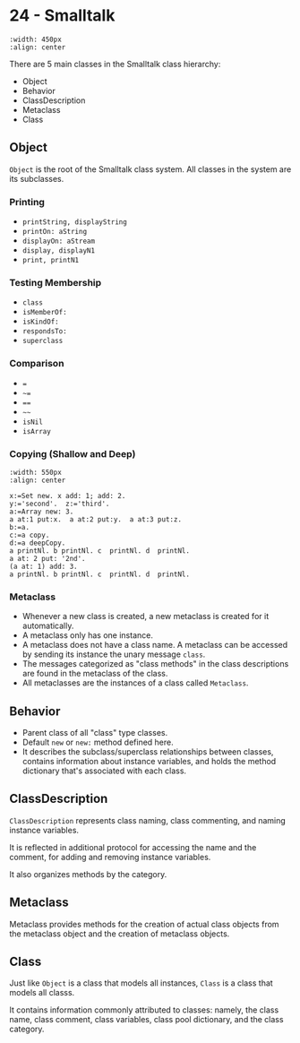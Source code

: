 # 24 - Smalltalk

```{image} images/class-metaclass.png
:width: 450px
:align: center
```

There are 5 main classes in the Smalltalk class hierarchy:
- Object
- Behavior
- ClassDescription
- Metaclass
- Class

## Object

`Object` is the root of the Smalltalk class system. All classes in the system are its subclasses.

### Printing

- `printString, displayString`
- `printOn: aString`
- `displayOn: aStream`
- `display, displayN1`
- `print, printN1`

### Testing Membership

- `class`
- `isMemberOf:`
- `isKindOf:`
- `respondsTo:`
- `superclass`

### Comparison

- `=`
- `~=`
- `==`
- `~~`
- `isNil`
- `isArray`

### Copying (Shallow and Deep)

```{image} images/copying.png
:width: 550px
:align: center
```

```Smalltalk
x:=Set new. x add: 1; add: 2.
y:='second'.  z:='third'.
a:=Array new: 3.
a at:1 put:x.  a at:2 put:y.  a at:3 put:z.
b:=a.
c:=a copy.
d:=a deepCopy.
a printNl. b printNl. c  printNl. d  printNl.
a at: 2 put: '2nd'.
(a at: 1) add: 3.
a printNl. b printNl. c  printNl. d  printNl.
```

### Metaclass

- Whenever a new class is created, a new metaclass is created for it automatically.
- A metaclass only has one instance.
- A metaclass does not have a class name. A metaclass can be accessed by sending its instance the unary message `class`.
- The messages categorized as "class methods" in the class descriptions are found in the metaclass of the class.
- All metaclasses are the instances of a class called `Metaclass`.

## Behavior

- Parent class of all "class" type classes.
- Default `new` or `new:` method defined here.
- It describes the subclass/superclass relationships between classes, contains information about instance variables, and holds the method dictionary that's associated with each class.

## ClassDescription

`ClassDescription` represents class naming, class commenting, and naming instance variables.

It is reflected in additional protocol for accessing the name and the comment, for adding and removing instance variables.

It also organizes methods by the category.

## Metaclass

Metaclass provides methods for the creation of actual class objects from the metaclass object and the creation of metaclass objects.

## Class

Just like `Object` is a class that models all instances, `Class` is a class that models all classs.

It contains information commonly attributed to classes: namely, the class name, class comment, class variables, class pool dictionary, and the class category.
